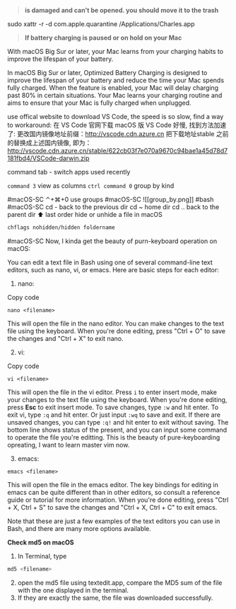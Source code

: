 
> **is damaged and can’t be opened. you should move it to the trash**

sudo xattr -r -d com.apple.quarantine /Applications/Charles.app

> **If battery charging is paused or on hold on your Mac**

With macOS Big Sur or later, your Mac learns from your charging habits to improve the lifespan of your battery.

In macOS Big Sur or later, Optimized Battery Charging is designed to improve the lifespan of your battery and reduce the time your Mac spends fully charged. When the feature is enabled, your Mac will delay charging past 80% in certain situations. Your Mac learns your charging routine and aims to ensure that your Mac is fully charged when unplugged.

use offical website to download VS Code, the speed is so slow, find a way to workaround:
在 VS Code 官网下载 macOS 版 VS Code 好慢, 找到方法加速了:
更改国内镜像地址前缀：http://vscode.cdn.azure.cn
把下载地址stable 之前的替换成上述国内镜像, 即为：http://vscode.cdn.azure.cn/stable/622cb03f7e070a9670c94bae1a45d78d7181fbd4/VSCode-darwin.zip

command tab - switch apps used recently

`command 3` view as columns
`ctrl command 0` group by kind

#macOS-SC ⌃+⌘+0 use groups
#macOS-SC ![[group_by.png]]
#bash #macOS-SC 
cd - back to the previous dir
cd ~ home dir
cd .. back to the parent dir
⬆️ last order
hide or unhide a file in macOS
```bash
chflags nohidden/hidden foldername
```
#macOS-SC 
Now, I kinda get the beauty of purn-keyboard operation on macOS:

You can edit a text file in Bash using one of several command-line text editors, such as nano, vi, or emacs. Here are basic steps for each editor:

1.  nano:

Copy code

`nano <filename>`

This will open the file in the nano editor. You can make changes to the text file using the keyboard. When you're done editing, press "Ctrl + O" to save the changes and "Ctrl + X" to exit nano.

2.  vi:

Copy code

`vi <filename>`

This will open the file in the vi editor. 
Press `i` to enter insert mode, make your changes to the text file using the keyboard. 
When you're done editing, press **Esc** to exit insert mode. 
To save changes, type `:w` and hit enter. 
To exit vi, type `:q` and hit enter. 
Or just input `:wq` to save and exit.
If there are unsaved changes, you can type `:q!` and hit enter to exit without saving.
The bottom line shows status of the present, and you can input some command to operate the file you're editting.
This is the beauty of pure-keyboarding opreating, I want to learn master vim now.

3.  emacs:

`emacs <filename>`

This will open the file in the emacs editor. The key bindings for editing in emacs can be quite different than in other editors, so consult a reference guide or tutorial for more information. When you're done editing, press "Ctrl + X, Ctrl + S" to save the changes and "Ctrl + X, Ctrl + C" to exit emacs.

Note that these are just a few examples of the text editors you can use in Bash, and there are many more options available.

**Check md5 on macOS**
1. In Terminal, type
```bash
md5 <filename>
```
2. open the md5 file using textedit.app, compare the MD5 sum of the file with the one displayed in the terminal. 
3. If they are exactly the same, the file was downloaded successfully.